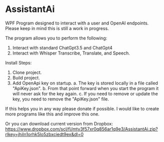 # AssistantAi
WPF Program designed to interact with a user and OpenAI endpoints.  Please keep in mind this is still a work in progress.

The program allows you to perform the following:
1. Interact with standard ChatGpt3.5 and ChatGpt4
2. Interact with Whisper Transcribe, Translate, and Speech.

Install Steps:
1. Clone project.
2. Build project.
3. Add OpenApi key on startup.
  a. The key is stored locally in a file called "ApiKey.json".
  b. From that point forward when you start the program it will never ask for the key again.
  c. If you need to remove or update the key, you need to remove the "ApiKey.json" file.

If this helps you in any way please donate if possible.  I would like to create more programs like this and improve this one.

Or you can download current version from Dropbox: https://www.dropbox.com/scl/fi/mty3f57xr0q856ar1q9e3/AssistantAi.zip?rlkey=jhiln1orhk5lo5zbxciedt9ex&dl=0
